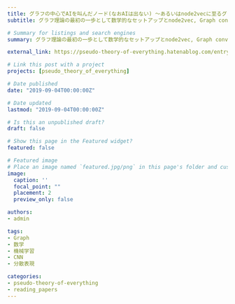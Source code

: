 ```yaml
---
title: グラフの中心でAIを叫んだノード(なおAIは出ない) 〜あるいはnode2vecに至るグラフ理論〜
subtitle: グラフ理論の最初の一歩として数学的なセットアップとnode2vec, Graph convolutionを紹介しました

# Summary for listings and search engines
summary: グラフ理論の最初の一歩として数学的なセットアップとnode2vec, Graph convolutionを紹介しました

external_link: https://pseudo-theory-of-everything.hatenablog.com/entry/2019/09/04/070000

# Link this post with a project
projects: [pseudo_theory_of_everything]

# Date published
date: "2019-09-04T00:00:00Z"

# Date updated
lastmod: "2019-09-04T00:00:00Z"

# Is this an unpublished draft?
draft: false

# Show this page in the Featured widget?
featured: false

# Featured image
# Place an image named `featured.jpg/png` in this page's folder and customize its options here.
image:
  caption: ''
  focal_point: ""
  placement: 2
  preview_only: false

authors:
- admin

tags:
- Graph
- 数学
- 機械学習
- CNN
- 分散表現

categories:
- pseudo-theory-of-everything
- reading_papers
---
```

